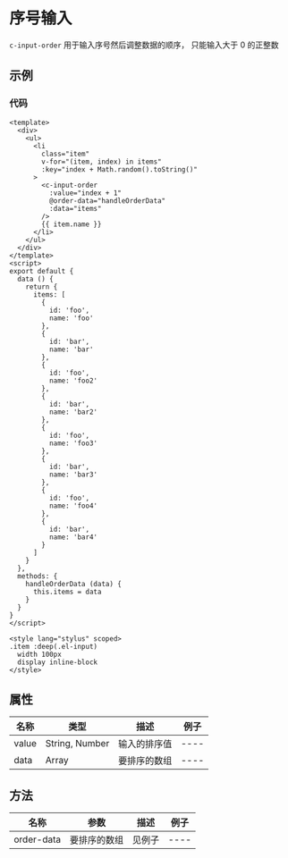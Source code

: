 # 序号输入

`c-input-order`
用于输入序号然后调整数据的顺序， 只能输入大于 0 的正整数

## 示例

<Demo>
  <InputOrderDemo />
</Demo>

### 代码

```vue
<template>
  <div>
    <ul>
      <li
        class="item"
        v-for="(item, index) in items"
        :key="index + Math.random().toString()"
      >
        <c-input-order
          :value="index + 1"
          @order-data="handleOrderData"
          :data="items"
        />
        {{ item.name }}
      </li>
    </ul>
  </div>
</template>
<script>
export default {
  data () {
    return {
      items: [
        {
          id: 'foo',
          name: 'foo'
        },
        {
          id: 'bar',
          name: 'bar'
        },
        {
          id: 'foo',
          name: 'foo2'
        },
        {
          id: 'bar',
          name: 'bar2'
        },
        {
          id: 'foo',
          name: 'foo3'
        },
        {
          id: 'bar',
          name: 'bar3'
        },
        {
          id: 'foo',
          name: 'foo4'
        },
        {
          id: 'bar',
          name: 'bar4'
        }
      ]
    }
  },
  methods: {
    handleOrderData (data) {
      this.items = data
    }
  }
}
</script>

<style lang="stylus" scoped>
.item :deep(.el-input)
  width 100px
  display inline-block
</style>
```

## 属性

| 名称  | 类型           | 描述         | 例子 |
| ----- | -------------- | ------------ | ---- |
| value | String, Number | 输入的排序值 | ---- |
| data  | Array          | 要排序的数组 | ---- |

## 方法

| 名称       | 参数         | 描述   | 例子 |
| ---------- | ------------ | ------ | ---- |
| order-data | 要排序的数组 | 见例子 | ---- |
